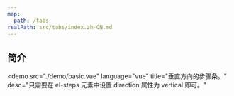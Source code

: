 ```yaml
---
map:
  path: /tabs
realPath: src/tabs/index.zh-CN.md
---
```


## 简介

<demo src="./demo/basic.vue"
  language="vue"
  title="垂直方向的步骤条。"
  desc="只需要在 el-steps 元素中设置 direction 属性为 vertical 即可。"
  >
</demo>
